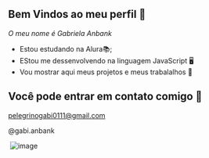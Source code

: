 ## Bem Vindos ao meu perfil 💙

*O meu nome é Gabriela Anbank*
- Estou estudando na Alura📚;
- EStou me dessenvolvendo na linguagem JavaScript 🖥️
- Vou mostrar aqui meus projetos e meus trabalalhos 📎
  
## Você pode entrar em contato comigo 📧
pelegrinogabi0111@gmail.com

@gabi.anbank

![]()
![image](https://github.com/user-attachments/assets/727e3b84-dc8f-450c-a426-a4e18c0e2577)
